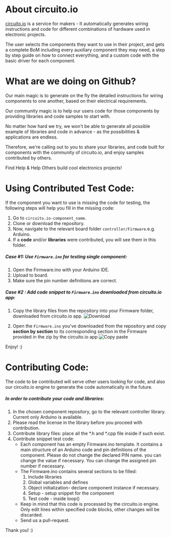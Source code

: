 # About circuito.io
[circuito.io](https://www.circuito.io) is a service for makers - It automatically generates wiring instructions and code for different combinations of hardware used in electronic projects.

The user selects the components they want to use in their project, and gets a complete BoM including every auxiliary component they may need, a step by step guide on how to connect everything, and a custom code with the basic driver for each component.

# What are we doing on Github?
Our main magic is to generate on the fly the detailed instructions for wiring components to one another, based on their electrical requirements.

Our community magic is to help our users code for those components by providing libraries and code samples to start with.

No matter how hard we try, we won't be able to generate all possible example of libraries and code in advance - as the possibilities & applications are endless.

Therefore, we're calling out to you to share your libraries, and code built for components with the community of circuito.io, and enjoy samples contributed by others.

Find Help & Help Others build cool electronics projects!

# Using Contributed Test Code:
If the component you want to use is missing the code for testing, the following steps will help you fill in the missing code:
1. Go to `circuito.io-component_name`.
2. Clone or download the repository. 
4. Now, navigate to the relevant board folder `controller/Firmware`.e.g. Arduino.
5. If a **code** and/or **libraries** were contributed, you will see them in this folder. 

##### Case #1: Use `Firmware.ino` for testing single component:
1. Open the Firmware.ino with your Arduino IDE.
2. Upload to board.
3. Make sure the pin number definitions are correct.


##### Case #2 : Add code snippet to `Firmware.ino` downloaded from circuito.io app:
1. Copy the library files from the repository into your Firmware folder, downloaded from circuito.io app.
![Download](https://s3-us-west-2.amazonaws.com/ux-ui/gifs/download.gif)

2. Open the `Firmware.ino` you've downloaded from the repository and copy **section by section** to its corresponding section in the Firmware provided in the zip by the circuito.io app
![Copy paste](https://s3-us-west-2.amazonaws.com/ux-ui/gifs/copy_paste.gif)

Enjoy! :)

# Contributing Code:
The code to be contributed will serve other users looking for code, and also our circuito.io engine to generate the code automatically in the future.

##### In order to contribute your code and libraries:
1. In the chosen component repository, go to the relevant controller library. Current only Arduino is available.
2. Please read the license in the library before you proceed with contribution.
3. Contribute library files: place all the *.h and *.cpp file inside if such exist.
4. Contribute snippet test code: 
    - Each component has an empty Firmware.ino template. It contains a main structure of an Arduino code and pin definitions of the component. Please do not change the declared PIN name. you can change the value if necessary. You can change the assigned pin number if necessary.  
    - The Firmware.ino contains several sections to be filled:
        1. Include libraries
        2. Global variables and defines
        3. Object initialization- declare component instance if necessary.
        4. Setup - setup snippet for the component
        5. Test code - inside loop()
    - Keep in mind that this code is processed by the circuito.io engine. Only edit lines within specified code blocks, other changes will be discarded.
    - Send us a pull-request.

Thank you! :)





